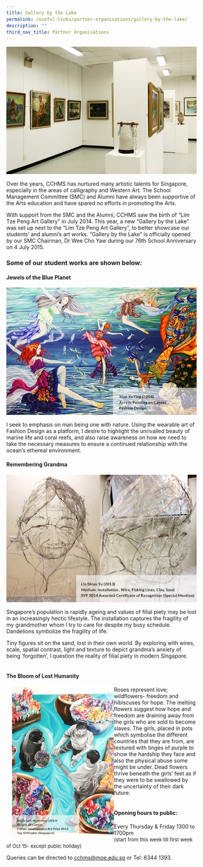 ```yaml
---
title: Gallery by the Lake
permalink: /useful-links/partner-organisations/gallery-by-the-lake/
description: ""
third_nav_title: Partner Organisations
---
```

![Gallery by the Lake](/images/gallery-lake-1.jpeg)

Over the years, CCHMS has nurtured many artistic talents for Singapore, especially in the areas of calligraphy and Western Art. The School Management Committee (SMC) and Alumni have always been supportive of the Arts education and have spared no efforts in promoting the Arts.

With support from the SMC and the Alumni, CCHMS saw the birth of “Lim Tze Peng Art Gallery” in July 2014. This year, a new “Gallery by the Lake” was set up next to the “Lim Tze Peng Art Gallery”, to better showcase our students’ and alumni’s art works. “Gallery by the Lake” is officially opened by our SMC Chairman, Dr Wee Cho Yaw during our 76th School Anniversary on 4 July 2015.

### Some of our student works are shown below:

#### Jewels of the Blue Planet

![Gallery by the Lake](/images/gallery-lake-3.jpeg)

I seek to emphasis on man being one with nature. Using the wearable art of Fashion Design as a platform, I desire to highlight the unrivalled beauty of marine life and coral reefs, and also raise awareness on how we need to take the necessary measures to ensure a continued relationship with the ocean’s ethereal environment.

#### Remembering Grandma

![Gallery by the Lake](/images/gallery-lake-4.jpeg)

Singapore’s population is rapidly ageing and values of filial piety may be lost in an increasingly hectic lifestyle. The installation captures the fragility of my grandmother whom I try to care for despite my busy schedule. Dandelions symbolize the fragility of life.

Tiny figures sit on the sand, lost in their own world. By exploring with wires, scale, spatial contrast, light and texture to depict grandma’s anxiety of being ‘forgotten’, I question the reality of filial piety in modern Singapore.  
 

#### The Bloom of Lost Humanity

<img src="/images/gallery-lake-2.jpeg" style="width:270px;height:400px;margin-left:15px;" align = "left">

Roses represent love; wildflowers- freedom and hibiscuses for hope. The melting flowers suggest how hope and freedom are draining away from the girls who are sold to become slaves. The girls, placed in pots which symbolise the different countries that they are from, are textured with tinges of purple to show the hardship they face and also the physical abuse some might be under. Dead flowers thrive beneath the girls’ feet as if they were to be swallowed by the uncertainty of their dark future.  
 

#### Opening hours to public:

Every Thursday & Friday 1300 to 1700pm  
<font size="-1">(start from this week till first week of Oct 15- except public holiday)</font>


Queries can be directed to [cchms@moe.edu.sg](mailto:cchms@moe.edu.sg) or Tel: 6344 1393.